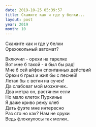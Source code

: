 ```yaml
---
date: 2019-10-25 05:39:57
title: Скажите как и где у белки...
layout: post
year: 2019
month: 10
---
```

Скажите как и где у белки<br/>
Орехокольный автомат? <br/>
<!--more-->
Включил - орехи на тарелке<br/>
Вот мне б такой - я был бы рад! <br/>
Мне б сей айфон спонтанных действий<br/>
Орехи б грыз и жил бы с песней!<br/>
Летал бы с ветки на сучек! <br/>
Да слабоват мой мозжечек.. <br/>
Два метра он,  растянем если<br/>
Но мало клеток Пуркинье<br/>
Я даже криво режу хлеб<br/>
Дать фуэте мне интересно <br/>
Раз сто но как? Нам не сруки<br/>
Ведь флоккулосы так мелки..<br/>